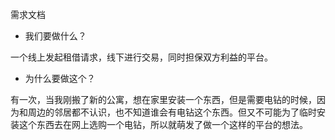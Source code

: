 需求文档

* 我们要做什么？

一个线上发起租借请求，线下进行交易，同时担保双方利益的平台。

* 为什么要做这个？

有一次，当我刚搬了新的公寓，想在家里安装一个东西，但是需要电钻的时候，因为和周边的邻居都不认识，也不知道谁会有电钻这个东西。但又不可能为了临时安装这个东西去在网上选购一个电钻，所以就萌发了做一个这样的平台的想法。
